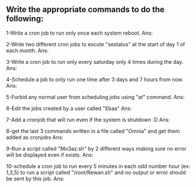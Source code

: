 Write the appropriate commands to do the following:
---------------------------------------------------
1-Write a cron job to run only once each system reboot.
Ans: 

2-Write two different cron jobs to excute "sestatus" at the start of day 1 of each month.
Ans:

3-Write a cron job to run only every saturday only 4 times during the day.
Ans:

4-Schedule a job to only run one time after 3 days and 7 hours from now.
Ans:

5-Forbid any normal user from scheduling jobs using "at" command.
Ans:

6-Edit the jobs created by a user called "Ebaa"
Ans:

7-Add a cronjob that will run even if the system is shutdown :D
Ans:

8-get the last 3 commands written in a file called "Omnia" and get them added as cronjobs
Ans:

9-Run a script called "Mo3az.sh" by 2 different ways making sure no error will be displayed even if exists.
Ans:

10-schedule a cron job to run every 5 minutes in each odd number hour (ex: 1,3,5) to run a script 
called "/root/Rewan.sh" and no output or error should be sent by this job.
Ans:
 
